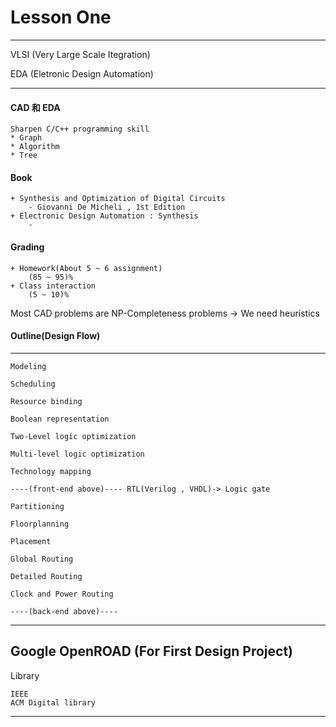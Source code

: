 <!--Markdown File-->
# Lesson One
---

VLSI (Very Large Scale Itegration)

EDA (Eletronic Design Automation)

---
#### CAD 和 EDA
    Sharpen C/C++ programming skill
    * Graph
    * Algorithm
    * Tree
#### Book
    + Synthesis and Optimization of Digital Circuits
        - Giovanni De Micheli , 1st Edition
    + Electronic Design Automation : Synthesis
        - 
#### Grading
    + Homework(About 5 ~ 6 assignment) 
        (85 ~ 95)%
    + Class interaction 
        (5 ~ 10)%
Most CAD problems are NP-Completeness problems -> We need heuristics
#### Outline(Design Flow)
---
    Modeling

    Scheduling

    Resource binding
    
    Boolean representation
    
    Two-Level logic optimization
    
    Multi-level logic optimization
    
    Technology mapping
    
    ----(front-end above)---- RTL(Verilog , VHDL)-> Logic gate
    
    Partitioning
    
    Floorplanning
    
    Placement
    
    Global Routing
    
    Detailed Routing
    
    Clock and Power Routing
    
    ----(back-end above)----
---
Google OpenROAD (For First Design Project)
---
Library 

    IEEE
    ACM Digital library

---

